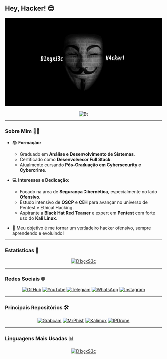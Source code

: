 ## Hey, Hacker! 😎  
<p align="center"><img src="https://github.com/D1xgxS3c/D1xgxS3c/blob/main/D1xgxS3c.gif?raw=true" alt="Bt"></p>  

<p align="center"><img src="https://user-images.githubusercontent.com/49580304/110318584-81067880-7fc2-11eb-8391-152d308e7f2b.gif" alt="Bt"></p>  

---

### Sobre Mim 👨‍💻  
- 📚 **Formação:**  
  - Graduado em **Análise e Desenvolvimento de Sistemas**.  
  - Certificado como **Desenvolvedor Full Stack**.  
  - Atualmente cursando **Pós-Graduação em Cybersecurity e Cybercrime**.  

- 💻 **Interesses e Dedicação:**  
  - Focado na área de **Segurança Cibernética**, especialmente no lado **Ofensivo**.  
  - Estudo intensivo de **OSCP** e **CEH** para avançar no universo de Pentest e Ethical Hacking.  
  - Aspirante a **Black Hat Red Teamer** e expert em **Pentest** com forte uso do **Kali Linux**.  

- 🌟 Meu objetivo é me tornar um verdadeiro hacker ofensivo, sempre aprendendo e evoluindo!  

---

### Estatísticas 🚀  
<p align="center">
<a href="https://github.com/d1xgxs3c"><img title="D1xgxS3c" src="https://github-readme-stats.vercel.app/api?username=D1xgxS3c&show_icons=true&include_all_commits=true&theme=chartreuse-dark&cache_seconds=3200"></a>
</p>  

---

### Redes Sociais 🌐  
<p align="center">
<a href="https://rebrand.ly/githubprof"><img title="GitHub" src="https://img.shields.io/badge/D1xgxS3c-brightgreen?style=for-the-badge&logo=github"></a>
<a href="https://rebrand.ly/D1xgxS3c"><img title="YouTube" src="https://img.shields.io/badge/YouTube-red?style=for-the-badge&logo=Youtube"></a>
<a href="https://rebrand.ly/telegramchnl"><img title="Telegram" src="https://img.shields.io/badge/Telegram-black?style=for-the-badge&logo=Telegram"></a>
<a href="https://rebrand.ly/hckrgroups"><img title="WhatsApp" src="https://img.shields.io/badge/WhatsApp-blue?style=for-the-badge&logo=whatsapp"></a>
<a href="https://rebrand.ly/insgrm"><img title="Instagram" src="https://img.shields.io/badge/Instagram-purple?style=for-the-badge&logo=instagram"></a>
</p>  

---

### Principais Repositórios 🛠️  
<p align="center">
<a href="https://github.com/noob-hackers/grabcam"><img title="Grabcam" src="https://github-readme-stats.vercel.app/api/pin/?username=noob-hackers&repo=grabcam&theme=radical"></a>
<a href="https://github.com/noob-hackers/mrphish"><img title="MrPhish" src="https://github-readme-stats.vercel.app/api/pin/?username=noob-hackers&repo=mrphish&theme=highcontrast"></a>
<a href="https://github.com/noob-hackers/kalimux"><img title="Kalimux" src="https://github-readme-stats.vercel.app/api/pin/?username=noob-hackers&repo=kalimux&theme=vision-friendly-dark"></a>
<a href="https://github.com/noob-hackers/ipdrone"><img title="IPDrone" src="https://github-readme-stats.vercel.app/api/pin/?username=noob-hackers&repo=ipdrone&theme=highcontrast"></a>
</p>  

---

### Linguagens Mais Usadas 📊  
<p align="center">
<a href="https://github.com/D1xgxS3c"><img title="D1xgxS3c" src="https://github-readme-stats.vercel.app/api/top-langs/?username=D1xgxS3c&layout=compact&theme=chartreuse-dark"></a>
</p>  
